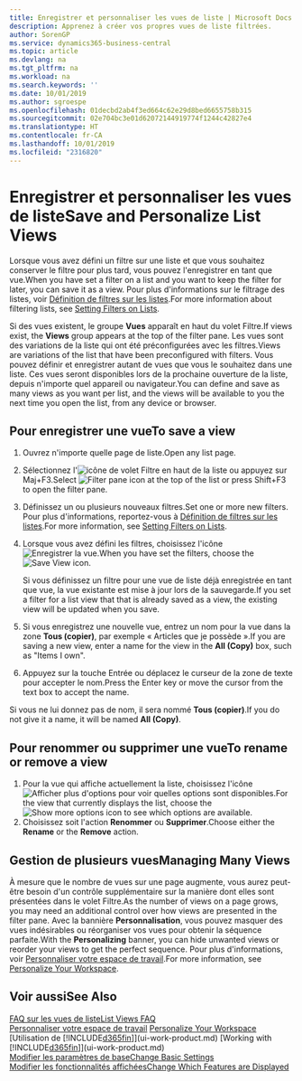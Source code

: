 ```yaml
---
title: Enregistrer et personnaliser les vues de liste | Microsoft Docs
description: Apprenez à créer vos propres vues de liste filtrées.
author: SorenGP
ms.service: dynamics365-business-central
ms.topic: article
ms.devlang: na
ms.tgt_pltfrm: na
ms.workload: na
ms.search.keywords: ''
ms.date: 10/01/2019
ms.author: sgroespe
ms.openlocfilehash: 01decbd2ab4f3ed664c62e29d8bed6655758b315
ms.sourcegitcommit: 02e704bc3e01d62072144919774f1244c42827e4
ms.translationtype: HT
ms.contentlocale: fr-CA
ms.lasthandoff: 10/01/2019
ms.locfileid: "2316820"
---
```

# <a name="save-and-personalize-list-views"></a><span data-ttu-id="45d56-103">Enregistrer et personnaliser les vues de liste</span><span class="sxs-lookup"><span data-stu-id="45d56-103">Save and Personalize List Views</span></span>
<span data-ttu-id="45d56-104">Lorsque vous avez défini un filtre sur une liste et que vous souhaitez conserver le filtre pour plus tard, vous pouvez l'enregistrer en tant que vue.</span><span class="sxs-lookup"><span data-stu-id="45d56-104">When you have set a filter on a list and you want to keep the filter for later, you can save it as a view.</span></span> <span data-ttu-id="45d56-105">Pour plus d'informations sur le filtrage des listes, voir [Définition de filtres sur les listes](ui-enter-criteria-filters.md#setting-filters-on-lists).</span><span class="sxs-lookup"><span data-stu-id="45d56-105">For more information about filtering lists, see [Setting Filters on Lists](ui-enter-criteria-filters.md#setting-filters-on-lists).</span></span>

<span data-ttu-id="45d56-106">Si des vues existent, le groupe **Vues** apparaît en haut du volet Filtre.</span><span class="sxs-lookup"><span data-stu-id="45d56-106">If views exist, the **Views** group appears at the top of the filter pane.</span></span> <span data-ttu-id="45d56-107">Les vues sont des variations de la liste qui ont été préconfigurées avec les filtres.</span><span class="sxs-lookup"><span data-stu-id="45d56-107">Views are variations of the list that have been preconfigured with filters.</span></span> <span data-ttu-id="45d56-108">Vous pouvez définir et enregistrer autant de vues que vous le souhaitez dans une liste. Ces vues seront disponibles lors de la prochaine ouverture de la liste, depuis n'importe quel appareil ou navigateur.</span><span class="sxs-lookup"><span data-stu-id="45d56-108">You can define and save as many views as you want per list, and the views will be available to you the next time you open the list, from any device or browser.</span></span>

## <a name="to-save-a-view"></a><span data-ttu-id="45d56-109">Pour enregistrer une vue</span><span class="sxs-lookup"><span data-stu-id="45d56-109">To save a view</span></span>
1. <span data-ttu-id="45d56-110">Ouvrez n'importe quelle page de liste.</span><span class="sxs-lookup"><span data-stu-id="45d56-110">Open any list page.</span></span>
2. <span data-ttu-id="45d56-111">Sélectionnez l'![icône de volet Filtre](media/open-filter-pane-icon.png "icône de volet Filtre") en haut de la liste ou appuyez sur Maj+F3.</span><span class="sxs-lookup"><span data-stu-id="45d56-111">Select ![Filter pane icon](media/open-filter-pane-icon.png "Filter pane icon") at the top of the list or press Shift+F3 to open the filter pane.</span></span>
3. <span data-ttu-id="45d56-112">Définissez un ou plusieurs nouveaux filtres.</span><span class="sxs-lookup"><span data-stu-id="45d56-112">Set one or more new filters.</span></span> <span data-ttu-id="45d56-113">Pour plus d'informations, reportez-vous à [Définition de filtres sur les listes](ui-enter-criteria-filters.md#setting-filters-on-lists).</span><span class="sxs-lookup"><span data-stu-id="45d56-113">For more information, see [Setting Filters on Lists](ui-enter-criteria-filters.md#setting-filters-on-lists).</span></span>
4. <span data-ttu-id="45d56-114">Lorsque vous avez défini les filtres, choisissez l'icône ![Enregistrer la vue](media/save_view_icon.png "Enregistrer la vue").</span><span class="sxs-lookup"><span data-stu-id="45d56-114">When you have set the filters, choose the ![Save View](media/save_view_icon.png "Save View") icon.</span></span>

    <span data-ttu-id="45d56-115">Si vous définissez un filtre pour une vue de liste déjà enregistrée en tant que vue, la vue existante est mise à jour lors de la sauvegarde.</span><span class="sxs-lookup"><span data-stu-id="45d56-115">If you set a filter for a list view that that is already saved as a view, the existing view will be updated when you save.</span></span>
5. <span data-ttu-id="45d56-116">Si vous enregistrez une nouvelle vue, entrez un nom pour la vue dans la zone **Tous (copier)**, par exemple « Articles que je possède ».</span><span class="sxs-lookup"><span data-stu-id="45d56-116">If you are saving a new view, enter a name for the view in the **All (Copy)** box, such as "Items I own".</span></span>
6. <span data-ttu-id="45d56-117">Appuyez sur la touche Entrée ou déplacez le curseur de la zone de texte pour accepter le nom.</span><span class="sxs-lookup"><span data-stu-id="45d56-117">Press the Enter key or move the cursor from the text box to accept the name.</span></span>

<span data-ttu-id="45d56-118">Si vous ne lui donnez pas de nom, il sera nommé **Tous (copier)**.</span><span class="sxs-lookup"><span data-stu-id="45d56-118">If you do not give it a name, it will be named **All (Copy)**.</span></span>

## <a name="to-rename-or-remove-a-view"></a><span data-ttu-id="45d56-119">Pour renommer ou supprimer une vue</span><span class="sxs-lookup"><span data-stu-id="45d56-119">To rename or remove a view</span></span>
1. <span data-ttu-id="45d56-120">Pour la vue qui affiche actuellement la liste, choisissez l'icône ![Afficher plus d'options](media/show-more-options-icon.png "Afficher plus d'options") pour voir quelles options sont disponibles.</span><span class="sxs-lookup"><span data-stu-id="45d56-120">For the view that currently displays the list, choose the ![Show more options](media/show-more-options-icon.png "Show more options") icon to see which options are available.</span></span>
2. <span data-ttu-id="45d56-121">Choisissez soit l'action **Renommer** ou **Supprimer**.</span><span class="sxs-lookup"><span data-stu-id="45d56-121">Choose either the **Rename** or the **Remove** action.</span></span>

## <a name="managing-many-views"></a><span data-ttu-id="45d56-122">Gestion de plusieurs vues</span><span class="sxs-lookup"><span data-stu-id="45d56-122">Managing Many Views</span></span>
<span data-ttu-id="45d56-123">À mesure que le nombre de vues sur une page augmente, vous aurez peut-être besoin d'un contrôle supplémentaire sur la manière dont elles sont présentées dans le volet Filtre.</span><span class="sxs-lookup"><span data-stu-id="45d56-123">As the number of views on a page grows, you may need an additional control over how views are presented in the filter pane.</span></span> <span data-ttu-id="45d56-124">Avec la bannière **Personnalisation**, vous pouvez masquer des vues indésirables ou réorganiser vos vues pour obtenir la séquence parfaite.</span><span class="sxs-lookup"><span data-stu-id="45d56-124">With the **Personalizing** banner, you can hide unwanted views or reorder your views to get the perfect sequence.</span></span> <span data-ttu-id="45d56-125">Pour plus d'informations, voir [Personnaliser votre espace de travail](ui-personalization-user.md).</span><span class="sxs-lookup"><span data-stu-id="45d56-125">For more information, see [Personalize Your Workspace](ui-personalization-user.md).</span></span>

## <a name="see-also"></a><span data-ttu-id="45d56-126">Voir aussi</span><span class="sxs-lookup"><span data-stu-id="45d56-126">See Also</span></span>
[<span data-ttu-id="45d56-127">FAQ sur les vues de liste</span><span class="sxs-lookup"><span data-stu-id="45d56-127">List Views FAQ</span></span>](ui-views-faq.md)  
<span data-ttu-id="45d56-128">[Personnaliser votre espace de travail](ui-personalization-user.md)  </span><span class="sxs-lookup"><span data-stu-id="45d56-128">[Personalize Your Workspace](ui-personalization-user.md)  </span></span>  
<span data-ttu-id="45d56-129">[Utilisation de [!INCLUDE[d365fin](includes/d365fin_md.md)]](ui-work-product.md)  </span><span class="sxs-lookup"><span data-stu-id="45d56-129">[Working with [!INCLUDE[d365fin](includes/d365fin_md.md)]](ui-work-product.md)  </span></span>  
[<span data-ttu-id="45d56-130">Modifier les paramètres de base</span><span class="sxs-lookup"><span data-stu-id="45d56-130">Change Basic Settings</span></span>](ui-change-basic-settings.md)  
[<span data-ttu-id="45d56-131">Modifier les fonctionnalités affichées</span><span class="sxs-lookup"><span data-stu-id="45d56-131">Change Which Features are Displayed</span></span>](ui-experiences.md)  
